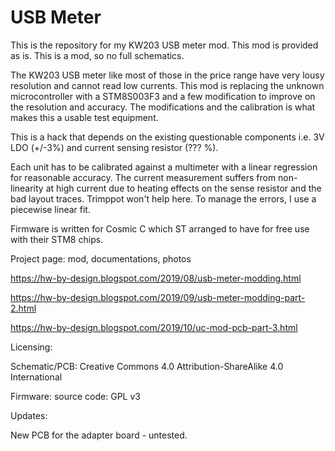USB Meter
=========

This is the repository for my KW203 USB meter mod.
This mod is provided as is. This is a mod, so no full schematics.

The KW203 USB meter like most of those in the price range have very lousy
resolution and cannot read low currents.  This mod is replacing the
unknown microcontroller with a STM8S003F3 and a few modification to 
improve on the resolution and accuracy. The modifications and the 
calibration is what makes this a usable test equipment.

This is a hack that depends on the existing questionable components i.e. 
3V LDO (+/-3%) and current sensing resistor (??? %). 

Each unit has to be calibrated against a multimeter with a linear 
regression for reasonable accuracy. The current measurement suffers
from non-linearity at high current due to heating effects on the sense 
resistor and the bad layout traces. Trimppot won't help here.  To manage 
the errors, I use a piecewise linear fit. 

Firmware is written for Cosmic C which ST arranged to have for free use 
with their STM8 chips.

Project page: mod, documentations, photos

https://hw-by-design.blogspot.com/2019/08/usb-meter-modding.html

https://hw-by-design.blogspot.com/2019/09/usb-meter-modding-part-2.html

https://hw-by-design.blogspot.com/2019/10/uc-mod-pcb-part-3.html

Licensing:

Schematic/PCB: Creative Commons 4.0 Attribution-ShareAlike 4.0 International

Firmware: source code: GPL v3

Updates:

New PCB for the adapter board - untested.
